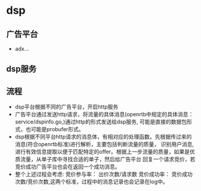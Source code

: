 dsp
=====

广告平台
-------
* adx...

dsp服务
-------

流程
---
* dsp平台根据不同的广告平台，开启http服务
* 广告平台通过发送http请求，将流量的具体消息(openrtb中规定的具体消息：service/dspinfo.go,)通过http的形式发送给dsp服务,
可能是直接的数据包形式，也可能是probufer形式。
* dsp根据不同平台http请求的消息体，有相对应的处理函数。先根据传过来的消息(符合openrtb标准)进行解析，主要包括判断流量的质量，
识别用户消息,进行有效信息提取以便于匹配特定的offer。根据上一步流量的质量，如果是优质流量，从单子库中寻找合适的单子，然后给广告平台
回复一个请求竞价，若竞价成功广告平台也会在返回一个成功消息。
* 整个上述过程会考虑:
竞价参与率： 出价次数/请求数
竞价成功率： 竞价成功次数/竞价次数,这两个标准，过程中的消息记录也会记录在log中。


